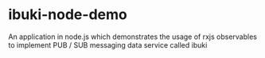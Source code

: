 # ibuki-node-demo
An application in node.js which demonstrates the usage of rxjs observables to implement PUB / SUB messaging data service called ibuki
